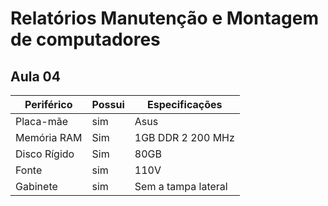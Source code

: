 # Relatórios Manutenção e Montagem de computadores 
## Aula 04 


Periférico         | Possui  | Especificações
-------------------| ------- | -------------
Placa-mãe          | sim     | Asus
Memória RAM        | Sim     | 1GB DDR 2 200 MHz
Disco Rígido       | Sim     | 80GB
Fonte              | sim     | 110V
Gabinete           | sim     | Sem a tampa lateral